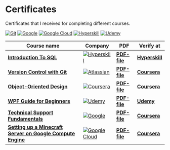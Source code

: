 # Certificates
Certificates that I received for completing different courses.

[![Git](https://img.shields.io/badge/git-333333?style=for-the-badge&logo=git&logoColor=%f05033)](#)
[![Google](https://img.shields.io/badge/Google-white?style=for-the-badge&logo=Google&logoColor=yellow)](#)
[![Google Cloud](https://img.shields.io/badge/Google%20Compute%20Engine-white?style=for-the-badge&logo=Google&logoColor=%black)](#)
[![Hyperskill](https://img.shields.io/badge/Hyperskill-black?style=for-the-badge&logo=jetbrains&logoColor=%black)](#)
[![Udemy](https://img.shields.io/badge/Udemy-black?style=for-the-badge&logo=udemy&logoColor=%black)](#)

Course name | Company | PDF | Verify at
------------|---------|-----|-----------
[**Introduction To SQL**](https://hyperskill.org/tracks/31) | [![Hyperskill](https://img.shields.io/badge/Hyperskill-black?style=for-the-badge&logo=jetbrains&logoColor=%black)](#) | [**PDF-file**](./res/Hyperskill-Introduction-To-SQL.pdf) | [**Hyperskill**](https://hyperskill.org/certificates/3be1776c-6767-4526-af27-47e41d74da23.pdf)
[**Version Control with Git**](https://www.coursera.org/learn/version-control-with-git) | [![Atlassian](https://img.shields.io/badge/Atlassian-3c00d0?style=for-the-badge&logo=Atlassian&logoColor=%f05033)](#) | [**PDF-file**](./res/Atlassian-Git.pdf) | [**Coursera**](https://coursera.org/verify/URNZYKSKSGNJ)
[**Object-Oriented Design**](https://www.coursera.org/learn/object-oriented-design) | [![Coursera](https://img.shields.io/badge/Coursera-white?style=for-the-badge&logo=coursera&logoColor=blue)](#) | [**PDF-file**](./res/Alberta-OOD.pdf) | [**Coursera**](https://coursera.org/verify/59BPC65JBM4C)
[**WPF Guide for Beginners**](https://www.udemy.com/course/the-windows-presentation-foundation-wpf-course-for-beginners/) | [![Udemy](https://img.shields.io/badge/Udemy-black?style=for-the-badge&logo=udemy&logoColor=%black)](#) | [**PDF-file**](./res/Udemy-WPF-Guide-for-Beginners.pdf) | [**Udemy**](https://www.udemy.com/certificate/UC-3ed5ad8e-2932-4b79-ae41-c39e5dcc41df/)
[**Technical Support Fundamentals**](https://www.coursera.org/learn/technical-support-fundamentals) | [![Google](https://img.shields.io/badge/Google-white?style=for-the-badge&logo=Google&logoColor=yellow)](#) | [**PDF-file**](./res/Google-Support-Fundamentals.pdf) | [**Coursera**](https://coursera.org/verify/VAFRRCGHUH6G)
[**Setting up a Minecraft Server on Google Compute Engine**](https://www.coursera.org/projects/googlecloud-setting-up-a-minecraft-server-on-google-compute-engine-ap6oo) | [![Google Cloud](https://img.shields.io/badge/Google-white?style=for-the-badge&logo=Google&logoColor=%black)](#) | [**PDF-file**](./res/Google-Minecraft.pdf) | [**Coursera**](https://coursera.org/verify/V5DH2BE4FA28)
